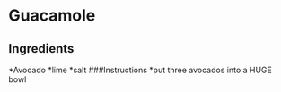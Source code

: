 # Guacamole
## Ingredients
*Avocado
*lime
*salt
###Instructions
*put three avocados into a HUGE bowl



